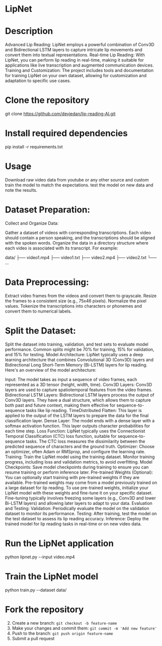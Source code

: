 # LipNet

# Description

Advanced Lip Reading: LipNet employs a powerful combination of Conv3D and Bidirectional LSTM layers to capture intricate lip movements and convert them into textual representations.
Real-time Lip Reading: With LipNet, you can perform lip reading in real-time, making it suitable for applications like live transcription and augmented communication devices.
Training and Customization: The project includes tools and documentation for training LipNet on your own dataset, allowing for customization and adaptation to specific use cases.



# Clone the repository
git clone https://github.com/devjedan/lip-reading-AI.git

# Install required dependencies
pip install -r requirements.txt

# Usage

Download raw video data from youtube or any other source and custom train the model to match the expectations.
test the model on new data and note the results.

# Dataset Preparation:
Collect and Organize Data:

Gather a dataset of videos with corresponding transcriptions. Each video should contain a person speaking, and the transcriptions should be aligned with the spoken words.
Organize the data in a directory structure where each video is associated with its transcript. For example:

data/
├── video1.mp4
├── video1.txt
├── video2.mp4
├── video2.txt
└── ...

# Data Preprocessing:

Extract video frames from the videos and convert them to grayscale.
Resize the frames to a consistent size (e.g., 75x46 pixels).
Normalize the pixel values.
Tokenize the transcriptions into characters or phonemes and convert them to numerical labels.

# Split the Dataset:

Split the dataset into training, validation, and test sets to evaluate model performance. Common splits might be 70% for training, 15% for validation, and 15% for testing.
Model Architecture:
LipNet typically uses a deep learning architecture that combines Convolutional 3D (Conv3D) layers and Bidirectional Long Short-Term Memory (Bi-LSTM) layers for lip reading. Here's an overview of the model architecture:

Input: The model takes as input a sequence of video frames, each represented as a 3D tensor (height, width, time).
Conv3D Layers: Conv3D layers are used to capture spatiotemporal features from the video frames.
Bidirectional LSTM Layers: Bidirectional LSTM layers process the output of Conv3D layers. They have a dual structure, which allows them to capture both past and future context, making them effective for sequence-to-sequence tasks like lip reading.
TimeDistributed Flatten: This layer is applied to the output of the LSTM layers to prepare the data for the final classification layer.
Dense Layer: The model ends with a dense layer with a softmax activation function. This layer outputs character probabilities for each time step.
Loss Function:
LipNet typically uses the Connectionist Temporal Classification (CTC) loss function, suitable for sequence-to-sequence tasks. The CTC loss measures the dissimilarity between the predicted sequence of characters and the ground truth.
Optimizer:
Choose an optimizer, often Adam or RMSprop, and configure the learning rate.
Training:
Train the LipNet model using the training dataset.
Monitor training progress, including loss and validation metrics, to avoid overfitting.
Model Checkpoints:
Save model checkpoints during training to ensure you can resume training or perform inference later.
Pre-trained Weights (Optional):
You can optionally start training with pre-trained weights if they are available. Pre-trained weights may come from a model previously trained on a large dataset for lip reading.
To use pre-trained weights, initialize your LipNet model with these weights and fine-tune it on your specific dataset.
Fine-tuning typically involves freezing some layers (e.g., Conv3D and lower Bi-LSTM layers) and allowing later layers to adapt to your data.
Evaluation and Testing:
Validation:
Periodically evaluate the model on the validation dataset to monitor its performance.
Testing:
After training, test the model on the test dataset to assess its lip reading accuracy.
Inference:
Deploy the trained model for lip reading tasks in real-time or on new video data.

# Run the LipNet application
python lipnet.py --input video.mp4




# Train the LipNet model
python train.py --dataset data/



# Fork the repository
2. Create a new branch: `git checkout -b feature-name`
3. Make your changes and commit them: `git commit -m 'Add new feature'`
4. Push to the branch: `git push origin feature-name`
5. Submit a pull request
